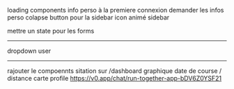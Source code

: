 loading components
info perso
à la premiere connexion demander les infos perso
colapse button pour la sidebar
icon animé sidebar

mettre un state pour les forms

---

dropdown user

---

rajouter le compoennts sitation sur /dashboard
graphique date de course / distance
carte profile https://v0.app/chat/run-together-app-bDV6Z0YSF21

